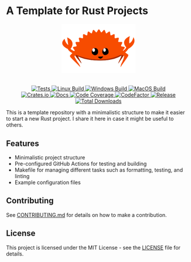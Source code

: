 # A Template for Rust Projects

<div align="center">
  <picture>
    <source media="(prefers-color-scheme: light)" srcset="assets/logos/rustacean-flat-happy.svg">
    <source media="(prefers-color-scheme: dark)" srcset="assets/logos/rustacean-flat-happy.svg">
    <img alt="template-rust-project logo" src="assets/logos/rustacean-flat-happy.svg" height="40%" width="40%">
  </picture>
</div>
<br>

<p align="center">
  <a href="https://github.com/habedi/template-rust-project/actions/workflows/tests.yml">
    <img src="https://github.com/habedi/template-rust-project/actions/workflows/tests.yml/badge.svg" alt="Tests">
  </a>
  <a href="https://github.com/habedi/template-rust-project/actions/workflows/build_linux.yml">
    <img src="https://github.com/habedi/template-rust-project/actions/workflows/build_linux.yml/badge.svg" alt="Linux Build">
  </a>
  <a href="https://github.com/habedi/template-rust-project/actions/workflows/build_windows.yml">
    <img src="https://github.com/habedi/template-rust-project/actions/workflows/build_windows.yml/badge.svg" alt="Windows Build">
  </a>
  <a href="https://github.com/habedi/template-rust-project/actions/workflows/build_macos.yml">
    <img src="https://github.com/habedi/template-rust-project/actions/workflows/build_macos.yml/badge.svg" alt="MacOS Build">
  </a>
  <br>
    <a href="https://crates.io/crates/template-rust-project">
    <img src="https://img.shields.io/crates/v/template-rust-project" alt="Crates.io">
    </a>
    <a href="docs">
    <img src="https://img.shields.io/badge/docs-latest-blue" alt="Docs">
    </a>
  <a href="https://codecov.io/gh/habedi/template-rust-project">
    <img src="https://codecov.io/gh/habedi/template-rust-project/graph/badge.svg?token=1RUL13T0VE" alt="Code Coverage">
  </a>
  <a href="https://www.codefactor.io/repository/github/habedi/template-rust-project">
    <img src="https://www.codefactor.io/repository/github/habedi/template-rust-project/badge" alt="CodeFactor">
  </a>
  <a href="https://github.com/habedi/template-rust-project/releases/latest">
    <img src="https://img.shields.io/github/release/habedi/template-rust-project.svg?style=flat-square" alt="Release">
  </a>
  <a href="https://github.com/habedi/template-rust-project/releases">
  <img src="https://img.shields.io/github/downloads/habedi/template-rust-project/total.svg" alt="Total Downloads">
  </a>
</p>

This is a template repository with a minimalistic structure to make it easier to start a new Rust project.
I share it here in case it might be useful to others.

## Features

- Minimalistic project structure
- Pre-configured GitHub Actions for testing and building
- Makefile for managing different tasks such as formatting, testing, and linting
- Example configuration files

## Contributing

See [CONTRIBUTING.md](CONTRIBUTING.md) for details on how to make a contribution.

## License

This project is licensed under the MIT License - see the [LICENSE](LICENSE) file for details.
